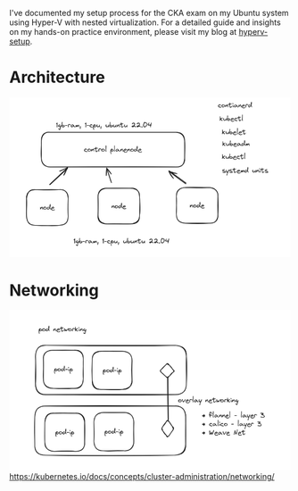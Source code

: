 

I've documented my setup process for the CKA exam on my Ubuntu system using Hyper-V with nested virtualization. For a detailed guide and insights on my hands-on practice environment, please visit my blog at [hyperv-setup](https://chandu.cc/posts/installhyperv).


# Architecture

![Architecture](architecture.png)


# Networking
![kubernetes-networking](kubernetes-networking.png)
https://kubernetes.io/docs/concepts/cluster-administration/networking/

